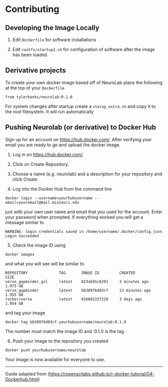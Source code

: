 # Contributing

## Developing the Image Locally

1. Edit `Dockerfile` for software installations

2. Edit `rootfs/startup2.sh` for configuration of software after the image has been loaded


## Derivative projects

To create your own docker image based off of NeuroLab place the following at the top of your `Dockerfile`

```
from tylerbanks/neurolab:0.1.0
```

For system changes after startup create a `starup_extra.sh` and copy it to the root filesystem. It will run automatically

## Pushing Neurolab (or derivative) to Docker Hub


Sign up for an account on https://hub.docker.com/. After verifying your email you are ready to go and upload the docker image.

1. Log in on https://hub.docker.com/
2. Click on Create Repository.
3. Choose a name (e.g. neurolab) and a description for your repository and click Create.

4. Log into the Docker Hub from the command line

```
docker login --username=yourhubusername --email=youremail@mail.missouri.edu
```

just with your own user name and email that you used for the account. Enter your password when prompted. If everything worked you will get a message similar to

```
WARNING: login credentials saved in /home/username/.docker/config.json
Login Succeeded
```

5. Check the image ID using

```
docker images
```

and what you will see will be similar to

```
REPOSITORY              TAG       IMAGE ID         CREATED           SIZE
verse_gapminder_gsl     latest    023ab91c6291     3 minutes ago     1.975 GB
verse_gapminder         latest    bb38976d03cf     13 minutes ago    1.955 GB
rocker/verse            latest    0168d115f220     3 days ago        1.954 GB
```

and tag your image

```
docker tag bb38976d03cf yourhubusername/neurolab:0.1.0
```

The number must match the image ID and :0.1.0 is the tag. 

6. Push your image to the repository you created

```
docker push yourhubusername/neurolab
```

Your image is now available for everyone to use.


___

Guide adapted from (https://ropenscilabs.github.io/r-docker-tutorial/04-Dockerhub.html)